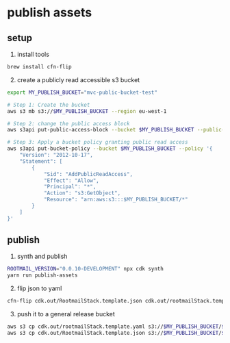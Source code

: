 # publish assets

## setup
1. install tools
```bash
brew install cfn-flip
```
2. create a publicly read accessible s3 bucket
```bash
export MY_PUBLISH_BUCKET="mvc-public-bucket-test"

# Step 1: Create the bucket
aws s3 mb s3://$MY_PUBLISH_BUCKET --region eu-west-1

# Step 2: change the public access block
aws s3api put-public-access-block --bucket $MY_PUBLISH_BUCKET --public-access-block-configuration "BlockPublicAcls=false,IgnorePublicAcls=false,BlockPublicPolicy=false,RestrictPublicBuckets=false"

# Step 3: Apply a bucket policy granting public read access
aws s3api put-bucket-policy --bucket $MY_PUBLISH_BUCKET --policy '{
    "Version": "2012-10-17",
    "Statement": [
        {
            "Sid": "AddPublicReadAccess",
            "Effect": "Allow",
            "Principal": "*",
            "Action": "s3:GetObject",
            "Resource": "arn:aws:s3:::$MY_PUBLISH_BUCKET/*"
        }
    ]
}'
```

## publish

1. synth and publish
```bash
ROOTMAIL_VERSION="0.0.10-DEVELOPMENT" npx cdk synth
yarn run publish-assets
```

2. flip json to yaml
```bash
cfn-flip cdk.out/RootmailStack.template.json cdk.out/rootmailStack.template.yaml
```
3. push it to a general release bucket
```bash
aws s3 cp cdk.out/rootmailStack.template.yaml s3://$MY_PUBLISH_BUCKET/$ROOTMAIL_VERSION/templates/
aws s3 cp cdk.out/RootmailStack.template.json s3://$MY_PUBLISH_BUCKET/$ROOTMAIL_VERSION/templates/
```